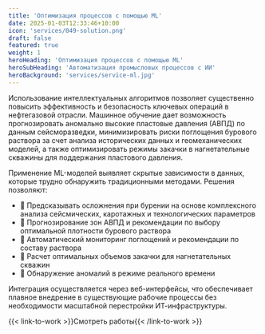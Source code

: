 ```yaml
---
title: 'Оптимизация процессов с помощью ML'
date: 2025-01-03T12:33:46+10:00
icon: 'services/049-solution.png'
draft: false
featured: true
weight: 1
heroHeading: 'Оптимизация процессов с помощью ML'
heroSubHeading: 'Автоматизация промысловых процессов с ИИ'
heroBackground: 'services/service-ml.jpg'
---
```


Использование интеллектуальных алгоритмов позволяет существенно повысить эффективность и безопасность ключевых операций в нефтегазовой отрасли. Машинное обучение дает возможность прогнозировать аномально высокие пластовые давления (АВПД) по данным сейсморазведки, минимизировать риски поглощения бурового раствора за счет анализа исторических данных и геомеханических моделей, а также оптимизировать режимы закачки в нагнетательные скважины для поддержания пластового давления.

Применение ML-моделей выявляет скрытые зависимости в данных, которые трудно обнаружить традиционными методами. Решения позволяют:

- 🔹 Предсказывать осложнения при бурении на основе комплексного анализа сейсмических, каротажных и технологических параметров
- 🔹 Прогнозирование зон АВПД и рекомендации по выбору оптимальной плотности бурового раствора
- 🔹 Автоматический мониторинг поглощений и рекомендации по составу раствора
- 🔹 Расчет оптимальных объемов закачки для нагнетательных скважин
- 🔹 Обнаружение аномалий в режиме реального времени

Интеграция осуществляется через веб-интерфейсы, что обеспечивает плавное внедрение в существующие рабочие процессы без необходимости масштабной перестройки ИТ-инфраструктуры.

{{< link-to-work >}}Смотреть работы{{< /link-to-work >}}